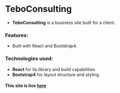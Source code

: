 # TeboConsulting

- **TeboConsulting** is a business site built for a client.

### Features:

  - Built with React and Bootstrap4.

### Technologies used:

- **React** for its library and build capabilities
- **Bootstrap4** for layout structure and styling

#### This site is live [here](http://www.teboconsulting.com//)
